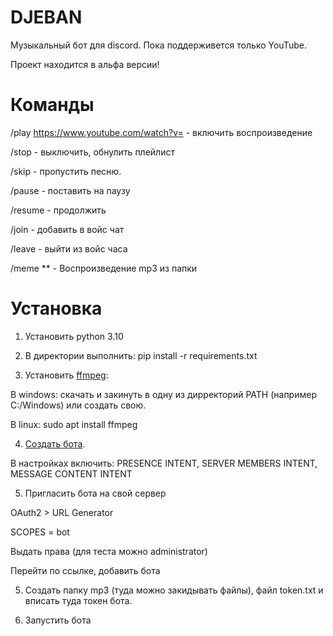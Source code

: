 # DJEBAN
Музыкальный бот для discord. Пока поддерживется только YouTube.

Проект находится в альфа версии!


# Команды
/play https://www.youtube.com/watch?v=  - включить воспроизведение

/stop - выключить, обнулить плейлист

/skip - пропустить песню.

/pause - поставить на паузу

/resume - продолжить

/join - добавить в войс чат

/leave - выйти из войс часа

/meme ** - Воспроизведение mp3 из папки

# Установка
1. Установить python 3.10


2. В директории выполнить:
pip install -r requirements.txt


3. Установить [ffmpeg](https://ffmpeg.org/download.html):

В windows: скачать и закинуть в одну из дирректорий PATH (например C:/Windows) или создать свою.

В linux: sudo apt install ffmpeg


4. [Создать бота](https://discord.com/developers/applications). 

В настройках включить: PRESENCE INTENT, SERVER MEMBERS INTENT, MESSAGE CONTENT INTENT


5. Пригласить бота на свой сервер

OAuth2 > URL Generator

SCOPES = bot

Выдать права (для теста можно administrator)

Перейти по ссылке, добавить бота


5. Создать папку mp3 (туда можно закидывать файлы), файл token.txt и вписать туда токен бота. 


6. Запустить бота
